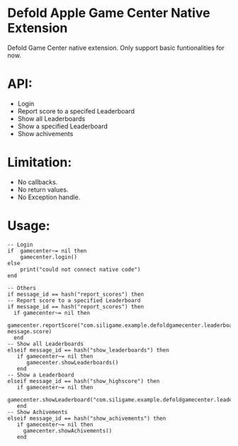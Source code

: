 # Defold Apple Game Center Native Extension
Defold Game Center native extension. Only support basic funtionalities for now. 

# API:
- Login
- Report score to a specifed Leaderboard
- Show all Leaderboards
- Show a specified Leaderboard
- Show achivements

# Limitation:
- No callbacks.
- No return values.
- No Exception handle.

# Usage:
```
-- Login 
if  gamecenter~= nil then
    gamecenter.login()
else
    print("could not connect native code")
end

-- Others
if message_id == hash("report_scores") then
-- Report score to a specified Leaderboard
if message_id == hash("report_scores") then
  if gamecenter~= nil then
    gamecenter.reportScore("com.siligame.example.defoldgamecenter.leaderboard", message.score)
  end
-- Show all Leaderboards
elseif message_id == hash("show_leaderboards") then
   if gamecenter~= nil then
      gamecenter.showLeaderboards()
   end  
-- Show a Leaderboard
elseif message_id == hash("show_highscore") then
   if gamecenter~= nil then
      gamecenter.showLeaderboard("com.siligame.example.defoldgamecenter.leaderboard")
   end     
-- Show Achivements
elseif message_id == hash("show_achivements") then
   if gamecenter~= nil then
     gamecenter.showAchivements()
   end          
```
